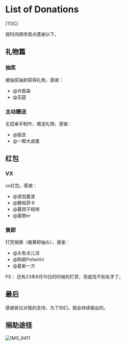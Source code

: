 # List of Donations
[TOC]

按时间顺序盘点感谢以下。

## 礼物篇

### 抽奖

被抽奖抽到获得礼物，感谢：

- @许医森 
- @无筵 

### 主动赠送

无偿亲手制作，赠送礼物，感谢：

- @振衣 
- @一颗大卤蛋 

## 红包

### VX

vx红包，感谢：

- @波加曼波 
- @雅柏菲卡 
- @暮雨子规啼 
- @画卷er

### 黄即



打赏捐赠（被黄即抽头），感谢：

- @头有点儿凉 
- @狗砸Poliwhirl 
- @星新一方 

PS：
还有23年8月10日的时候的打赏，但是找不到名字了。



## 最后

感谢各位对我的支持，为了你们，我会持续输出的。


## 捐助途径
![IMG_9411](https://p.ipic.vip/kpsg5x.jpg)
